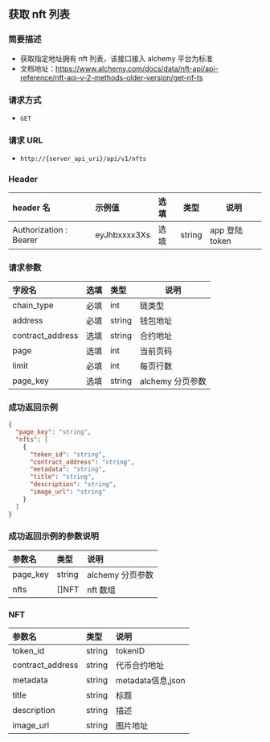 ## 获取 nft 列表

### 简要描述

- 获取指定地址拥有 nft 列表，该接口接入 alchemy 平台为标准
- 文档地址：https://www.alchemy.com/docs/data/nft-api/api-reference/nft-api-v-2-methods-older-version/get-nf-ts

### 请求方式

- `GET`

### 请求 URL

- `http://{server_api_uri}/api/v1/nfts`

### Header

| header 名              | 示例值       | 选填 | 类型   | 说明           |
| :--------------------- | :----------- | :--- | ------ | -------------- |
| Authorization : Bearer | eyJhbxxxx3Xs | 选填 | string | app 登陆 token |

### 请求参数

| 字段名           | 选填 | 类型   | 说明             |
| :--------------- | :--- | :----- | ---------------- |
| chain_type       | 必填 | int    | 链类型           |
| address          | 必填 | string | 钱包地址         |
| contract_address | 选填 | string | 合约地址         |
| page             | 选填 | int    | 当前页码         |
| limit            | 必填 | int    | 每页行数         |
| page_key         | 选填 | string | alchemy 分页参数 |

### 成功返回示例

```json
{
  "page_key": "string",
  "nfts": [
    {
      "token_id": "string",
      "contract_address": "string",
      "metadata": "string",
      "title": "string",
      "description": "string",
      "image_url": "string"
    }
  ]
}
```

### 成功返回示例的参数说明

| 参数名   | 类型   | 说明             |
| :------- | :----- | :--------------- |
| page_key | string | alchemy 分页参数 |
| nfts     | []NFT  | nft 数组         |

### NFT

| 参数名           | 类型   | 说明               |
| :--------------- | :----- | :----------------- |
| token_id         | string | tokenID            |
| contract_address | string | 代币合约地址       |
| metadata         | string | metadata信息,json |
| title            | string | 标题               |
| description      | string | 描述               |
| image_url        | string | 图片地址           |
